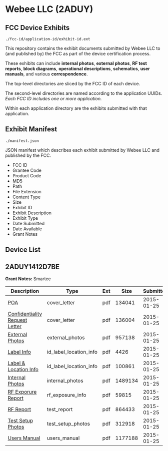 # Webee LLC (2ADUY)
## FCC Device Exhibits

```
./fcc-id/application-id/exhibit-id.ext
```

This repository contains the exhibit documents submitted by Webee LLC to (and published by) the FCC as part of the device certification process.

These exhibits can include **internal photos**, **external photos**, **RF test reports**, **block diagrams**, **operational descriptions**, **schematics**, **user manuals**, and various **correspondence**.

The top-level directories are sliced by the FCC ID of each device.

The second-level directories are named according to the application UUIDs. *Each FCC ID includes one or more application.*

Within each application directory are the exhibits submitted with that application. 

## Exhibit Manifest

```
./manifest.json
```

JSON manifest which describes each exhibit submitted by Webee LLC and published by the FCC.

- FCC ID
- Grantee Code
- Product Code
- MD5
- Path
- File Extension
- Content Type
- Size
- Exhibit ID
- Exhibit Description
- Exhibit Type
- Date Submitted
- Date Available
- Grant Notes

## Device List
## 2ADUY1412D7BE
**Grant Notes:** Smartee

| Description | Type | Ext | Size | Submitted | Available |
| ----------- | ---- | --- | ---- | --------- | --------- |
| [POA](2ADUY1412D7BE/eb64451446993b64905db702a14a193b/2513378.pdf) | cover_letter | pdf | 134041 | 2015-01-25 | 2015-01-26 |
| [Confidentiality Request Letter](2ADUY1412D7BE/eb64451446993b64905db702a14a193b/2513379.pdf) | cover_letter | pdf | 136004 | 2015-01-25 | 2015-01-26 |
| [External Photos](2ADUY1412D7BE/eb64451446993b64905db702a14a193b/2513386.pdf) | external_photos | pdf | 957138 | 2015-01-25 | 2015-01-26 |
| [Label Info](2ADUY1412D7BE/eb64451446993b64905db702a14a193b/2513388.pdf) | id_label_location_info | pdf | 4426 | 2015-01-25 | 2015-01-26 |
| [Label & Location Info](2ADUY1412D7BE/eb64451446993b64905db702a14a193b/2513389.pdf) | id_label_location_info | pdf | 100861 | 2015-01-25 | 2015-01-26 |
| [Internal Photos](2ADUY1412D7BE/eb64451446993b64905db702a14a193b/2513387.pdf) | internal_photos | pdf | 1489134 | 2015-01-25 | 2015-01-26 |
| [RF Exporure Report](2ADUY1412D7BE/eb64451446993b64905db702a14a193b/2513384.pdf) | rf_exposure_info | pdf | 59815 | 2015-01-25 | 2015-01-26 |
| [RF Report](2ADUY1412D7BE/eb64451446993b64905db702a14a193b/2513383.pdf) | test_report | pdf | 864433 | 2015-01-25 | 2015-01-26 |
| [Test Setup Photos](2ADUY1412D7BE/eb64451446993b64905db702a14a193b/2513385.pdf) | test_setup_photos | pdf | 312918 | 2015-01-25 | 2015-01-26 |
| [Users Manual](2ADUY1412D7BE/eb64451446993b64905db702a14a193b/2513390.pdf) | users_manual | pdf | 1177188 | 2015-01-25 | 2015-01-26 |

